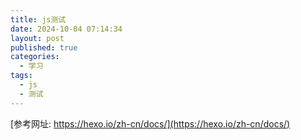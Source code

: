 ```yaml
---
title: js测试
date: 2024-10-04 07:14:34
layout: post
published: true
categories:
  - 学习
tags: 
  - js
  - 测试
---
```


[参考网址: https://hexo.io/zh-cn/docs/](https://hexo.io/zh-cn/docs/)